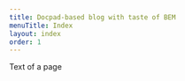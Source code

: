 ```yaml
---
title: Docpad-based blog with taste of BEM
menuTitle: Index
layout: index
order: 1
---
```

Text of a page
